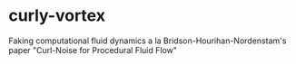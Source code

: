 curly-vortex
============

Faking computational fluid dynamics a la Bridson-Hourihan-Nordenstam's paper "Curl-Noise for Procedural Fluid Flow"
